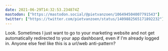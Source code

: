 ```yaml
---
date: 2021-06-29T14:32:53.234874Z
mastodon: ["https://mastodon.social/@pietvanzoen/106494504007791543"]
twitter: ["https://twitter.com/pietvanzoen/status/1409882565171892232"]
---
```

Look. Sometimes I just want to go to your marketing website and not get automatically redirected to your app dashboard, even if I'm already logged in. Anyone else feel like this is a url/web anti-pattern?
